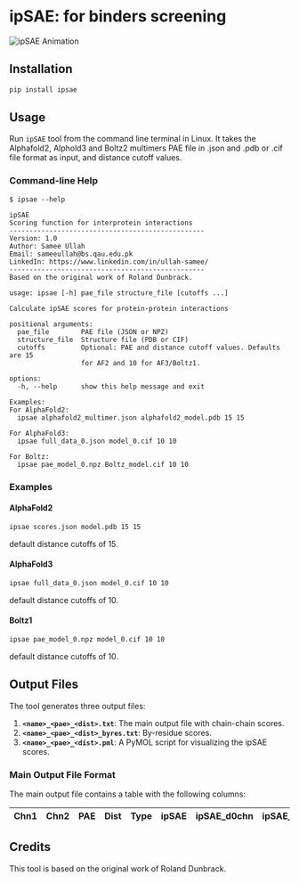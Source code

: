 # ipSAE: for binders screening
![ipSAE Animation](ipsae_animation.png)


## Installation

```bash
pip install ipsae
```

## Usage

Run `ipSAE` tool from the command line terminal in Linux. It takes the Alphafold2, Alphold3 and Boltz2 multimers PAE file in .json and .pdb or .cif file format as input, and distance cutoff values.

### Command-line Help

```
$ ipsae --help
```
```
ipSAE
Scoring function for interprotein interactions
-------------------------------------------------
Version: 1.0
Author: Samee Ullah
Email: sameeullah@bs.qau.edu.pk
LinkedIn: https://www.linkedin.com/in/ullah-samee/
-------------------------------------------------
Based on the original work of Roland Dunbrack.

usage: ipsae [-h] pae_file structure_file [cutoffs ...]

Calculate ipSAE scores for protein-protein interactions

positional arguments:
  pae_file        PAE file (JSON or NPZ)
  structure_file  Structure file (PDB or CIF)
  cutoffs         Optional: PAE and distance cutoff values. Defaults are 15
                  for AF2 and 10 for AF3/Boltz1.

options:
  -h, --help      show this help message and exit

Examples:
For AlphaFold2:
  ipsae alphafold2_multimer.json alphafold2_model.pdb 15 15

For AlphaFold3:
  ipsae full_data_0.json model_0.cif 10 10

For Boltz:
  ipsae pae_model_0.npz Boltz_model.cif 10 10
```

### Examples

#### AlphaFold2

```bash
ipsae scores.json model.pdb 15 15
```
default distance cutoffs of 15.

#### AlphaFold3

```bash
ipsae full_data_0.json model_0.cif 10 10
```
default distance cutoffs of 10.

#### Boltz1

```bash
ipsae pae_model_0.npz model_0.cif 10 10
```
default distance cutoffs of 10.

## Output Files

The tool generates three output files:

1.  **`<name>_<pae>_<dist>.txt`**: The main output file with chain-chain scores.
2.  **`<name>_<pae>_<dist>_byres.txt`**: By-residue scores.
3.  **`<name>_<pae>_<dist>.pml`**: A PyMOL script for visualizing the ipSAE scores.

### Main Output File Format

The main output file contains a table with the following columns:

| Chn1 | Chn2 | PAE | Dist | Type | ipSAE | ipSAE_d0chn | ipSAE_d0dom | ipTM_af | ipTM_d0chn | pDockQ | pDockQ2 | LIS | n0res | n0chn | n0dom | d0res | d0chn | d0dom | nres1 | nres2 | dist1 | dist2 | Model |
|---|---|---|---|---|---|---|---|---|---|---|---|---|---|---|---|---|---|---|---|---|---|---|---|

## Credits

This tool is based on the original work of Roland Dunbrack.
